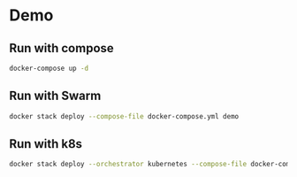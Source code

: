 # Demo

## Run with compose

```bash
docker-compose up -d
```

## Run with Swarm

```bash
docker stack deploy --compose-file docker-compose.yml demo
```

## Run with k8s

```bash
docker stack deploy --orchestrator kubernetes --compose-file docker-compose.yml demo
```
